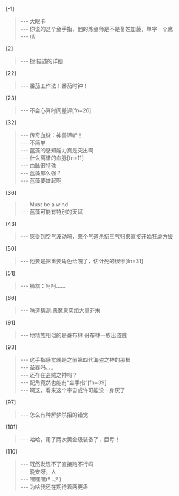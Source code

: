 
[-1] 
>--- 大眼卡<br>
>--- 你说的这个金手指，他的炼金师是不是复姓加藤，单字一个鹰<br>
>--- 爪<br>

[2] 
>--- 捉:描述的详细<br>

[22] 
>--- 番茄工作法！番茄时钟！<br>

[23] 
>--- 不会心算时间差评[fn=26]<br>

[32] 
>--- 传奇血脉：神兽谛听！<br>
>--- 不简单<br>
>--- 蓝藻的感知能力真是突出啊<br>
>--- 什么离谱的血脉[fn=11]<br>
>--- 血脉很特殊<br>
>--- 蓝藻那么强？<br>
>--- 蓝藻要雄起啊<br>

[36] 
>--- Must be a wind<br>
>--- 蓝藻可能有特别的天赋<br>

[43] 
>--- 感受到空气波动吗，来个气道杀招三气归来直接开始狂虐方媛<br>

[50] 
>--- 他要是把重要角色给嘎了，估计死的很惨[fn=31]<br>

[51] 
>--- 狮旗：呵呵……<br>

[66] 
>--- 味道猜测:恶魔果实加大量芥末<br>

[91] 
>--- 地精族相似的是哥布林  哥布林一族出盗贼<br>

[93] 
>--- 这手指感觉就是之前第四代海盗之神的那根<br>
>--- 圣器吗。。。<br>
>--- 还存在盗贼之神吗？<br>
>--- 配角竟然也能有“金手指”[fn=39]<br>
>--- 啊这，看来这个宇宙或许可能没一身灰了<br>

[97] 
>--- 怎么有种解梦杀招的错觉<br>

[101] 
>--- 哈哈，用了两次黄金级装备了，巨亏！<br>

[110] 
>--- 既然发现不了直接跑不行吗<br>
>--- 晚安呀，人<br>
>--- 嘿嘿嘿(º﹃º )<br>
>--- 为啥我还在期待着两更蛊<br>
